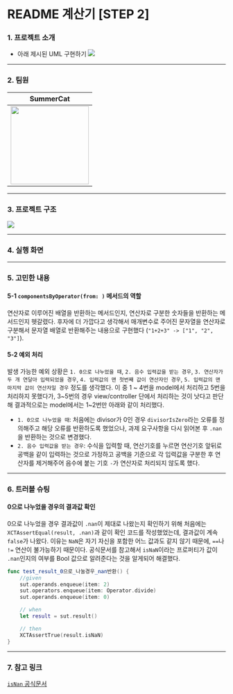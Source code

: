 # README 계산기 [STEP 2]

### 1. 프로젝트 소개

- 아래 제시된 UML 구현하기
![](https://i.imgur.com/HPKP0vo.png)



---

### 2. 팀원

|SummerCat|
|------|
|<img width="180px" src="https://i.imgur.com/TVKv7PD.png">|



--- 


### 3. 프로젝트 구조
![](https://i.imgur.com/YqoF34z.png)


---

### 4. 실행 화면


---

### 5. 고민한 내용

#### 5-1 `componentsByOperator(from: )` 메서드의 역할

연산자로 이루어진 배열을 반환하는 메서드인지, 연산자로 구분한 숫자들을 반환하는 메서드인지 헷갈렸다. 후자에 더 가깝다고 생각해서 매개변수로 주어진 문자열을 연산자로 구분해서 문자열 배열로 반환해주는 내용으로 구현했다 (`"1+2+3" -> ["1", "2", "3"]`).

#### 5-2 예외 처리

발생 가능한 예외 상황은 `1. 0으로 나누었을 때`, `2. 음수 입력값을 받는 경우`, `3. 연산자가 두 개 연달아 입력되었을 경우`, `4. 입력값의 맨 첫번째 값이 연산자인 경우`, `5. 입력값의 맨 마지막 값이 연산자일 경우` 정도를 생각했다. 이 중 1 ~ 4번을 model에서 처리하고 5번을 처리하지 못했다가, 3~5번의 경우 view/controller 단에서 처리하는 것이 낫다고 판단해 결과적으로는 model에서는 1~2번만 아래와 같이 처리했다.
- `1. 0으로 나누었을 때`: 처음에는 divisor가 0인 경우 `divisorIsZero`라는 오류를 정의해주고 해당 오류를 반환하도록 했었으나, 과제 요구사항을 다시 읽어본 후 `.nan`을 반환하는 것으로 변경했다.
- `2. 음수 입력값을 받는 경우`: 수식을 입력할 때, 연산기호를 누르면 연산기호 앞뒤로 공백을 같이 입력하는 것으로 가정하고 공백을 기준으로 각 입력값을 구분한 후 연산자를 제거해주어 음수에 붙는 기호 `-`가 연산자로 처리되지 않도록 했다.

---

### 6. 트러블 슈팅

#### 0으로 나누었을 경우의 결과값 확인
0으로 나누었을 경우 결과값이 `.nan`이 제대로 나왔는지 확인하기 위해 처음에는 `XCTAssertEqual(result, .nan)`과 같이 확인 코드를 작성했었는데, 결과값이 계속 `false`가 나왔다. 이유는 `NaN`은 자기 자신을 포함한 어느 값과도 같지 않기 때문에, `==`나 `!=` 연산이 불가능하기 때문이다. 공식문서를 참고해서 `isNaN`이라는 프로퍼티가 값이 `.nan`인지의 여부를 Bool 값으로 알려준다는 것을 알게되어 해결했다.

```swift
func test_result_0으로_나눌경우_nan반환() {
    //given
    sut.operands.enqueue(item: 2)
    sut.operators.enqueue(item: Operator.divide)
    sut.operands.enqueue(item: 0)

    // when
    let result = sut.result()

    // then
    XCTAssertTrue(result.isNaN)
}
```

---

### 7. 참고 링크

[`isNan` 공식문서](https://developer.apple.com/documentation/swift/floatingpoint/isnan)
